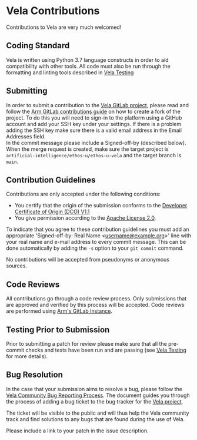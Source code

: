 <!--
SPDX-FileCopyrightText: Copyright 2020-2025 Arm Limited and/or its affiliates <open-source-office@arm.com>

SPDX-License-Identifier: Apache-2.0

Licensed under the Apache License, Version 2.0 (the License); you may
not use this file except in compliance with the License.
You may obtain a copy of the License at

www.apache.org/licenses/LICENSE-2.0

Unless required by applicable law or agreed to in writing, software
distributed under the License is distributed on an AS IS BASIS, WITHOUT
WARRANTIES OR CONDITIONS OF ANY KIND, either express or implied.
See the License for the specific language governing permissions and
limitations under the License.
-->
# Vela Contributions

Contributions to Vela are very much welcomed!

## Coding Standard

Vela is written using Python 3.7 language constructs in order to aid
compatibility with other tools.  All code must also be run through the
formatting and linting tools described in [Vela Testing](TESTING.md)

## Submitting

In order to submit a contribution to the
[Vela GitLab project](https://gitlab.arm.com/artificial-intelligence/ethos-u/ethos-u-vela), 
please read and follow the 
[Arm GitLab contributions guide](https://gitlab.arm.com/documentation/contributions)
on how to create a fork of the project.
To do this you will need to sign-in to the platform using a GitHub account and
add your SSH key under your settings.  If there is a problem adding the SSH key
make sure there is a valid email address in the Email Addresses field.  
In the commit message please include a Signed-off-by (described below).  
When the merge request is created, make sure the target project is
`artificial-intelligence/ethos-u/ethos-u-vela` and the target branch is `main`.


## Contribution Guidelines

Contributions are only accepted under the following conditions:

* You certify that the origin of the submission conforms to the
[Developer Certificate of Origin (DCO) V1.1](https://developercertificate.org/)
* You give permission according to the [Apache License 2.0](LICENSE.txt).

To indicate that you agree to these contribution guidelines you must add an
appropriate 'Signed-off-by: Real Name \<username@example.org\>' line with your
real name and e-mail address to every commit message.  This can be done
automatically by adding the `-s` option to your `git commit` command.

No contributions will be accepted from pseudonyms or anonymous sources.

## Code Reviews

All contributions go through a code review process.  Only submissions that are
approved and verified by this process will be accepted.  Code reviews are
performed using
[Arm's GitLab Instance](https://gitlab.arm.com/artificial-intelligence/ethos-u/ethos-u-vela).

## Testing Prior to Submission

Prior to submitting a patch for review please make sure that all the pre-commit
checks and tests have been run and are passing (see [Vela Testing](TESTING.md)
for more details).

## Bug Resolution

In the case that your submission aims to resolve a bug, please follow the
[Vela Community Bug Reporting Process](BUGS.md). The document guides
you through the process of adding a bug ticket to the bug tracker for the
[Vela project](https://gitlab.arm.com/artificial-intelligence/ethos-u/ethos-u-vela/-/issues).

The ticket will be visible to the public and will thus help the Vela community
track and find solutions to any bugs that are found during the use of Vela.

Please include a link to your patch in the issue description.